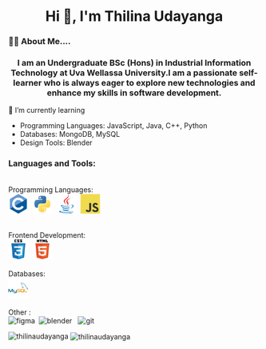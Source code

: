 <h1 align="center">Hi 👋, I'm Thilina Udayanga</h1>
<h3>👨‍💻 About Me....</h3>
<h3 align="center">
I am an Undergraduate BSc (Hons) in Industrial Information Technology at Uva Wellassa University.I am a passionate self-learner who is always eager to explore new technologies and enhance my skills in software development.</h3>

🌱 I’m currently learning<br>
- Programming Languages: JavaScript, Java, C++, Python <br>
- Databases: MongoDB, MySQL <br>
- Design Tools: Blender

<!--<h3 align="left">Connect with me:</h3>-->
<p align="left">
</p>

<h3 align="left">Languages and Tools:</h3>
<p align="left"> 
<br>Programming Languages: <br> 
  <img src="https://raw.githubusercontent.com/devicons/devicon/master/icons/c/c-original.svg" alt="c" width="40" height="40"/>&nbsp;
  <img src="https://raw.githubusercontent.com/devicons/devicon/master/icons/python/python-original.svg" alt="python" width="40" height="40"/>&nbsp;
  <img src="https://raw.githubusercontent.com/devicons/devicon/master/icons/java/java-original.svg" alt="java" width="40" height="40"/>&nbsp;
  <img src="https://raw.githubusercontent.com/devicons/devicon/master/icons/javascript/javascript-original.svg" alt="javascript" width="40" height="40"/>&nbsp;
    
<br>Frontend Development: <br>
  <img src="https://raw.githubusercontent.com/devicons/devicon/master/icons/css3/css3-original-wordmark.svg" alt="css3" width="40" height="40"/>&nbsp;
  <img src="https://raw.githubusercontent.com/devicons/devicon/master/icons/html5/html5-original-wordmark.svg" alt="html5" width="40" height="40"/>&nbsp;
  <br>
<br>Databases:<br>
  <img src="https://raw.githubusercontent.com/devicons/devicon/master/icons/mysql/mysql-original-wordmark.svg" alt="mysql" width="40" height="40"/>&nbsp;
  <br>
<br>Other : <br>
  <img src="https://www.vectorlogo.zone/logos/figma/figma-icon.svg" alt="figma" width="40" height="40"/>&nbsp;
  <img src="https://download.blender.org/branding/community/blender_community_badge_white.svg" alt="blender" width="40" height="40"/> &nbsp;
  <img src="https://www.vectorlogo.zone/logos/git-scm/git-scm-icon.svg" alt="git" width="40" height="40"/>
<br>
</p>

<p><img align="left" src="https://github-readme-stats.vercel.app/api/top-langs?username=thilinaudayanga&show_icons=true&locale=en&layout=compact" alt="thilinaudayanga" /></p>

<p>&nbsp;<img align="center" src="https://github-readme-stats.vercel.app/api?username=thilinaudayanga&show_icons=true&locale=en" alt="thilinaudayanga" /></p>

